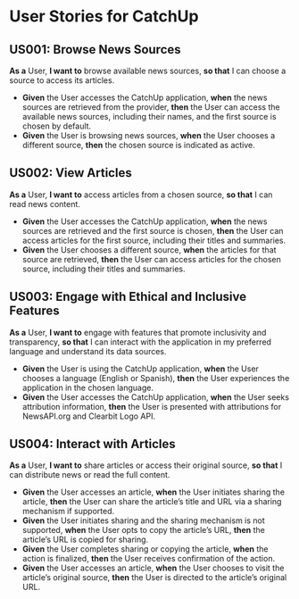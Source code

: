 # User Stories for CatchUp

## US001: Browse News Sources
**As a** User, **I want to** browse available news sources, **so that** I can choose a source to access its articles.
- **Given** the User accesses the CatchUp application, **when** the news sources are retrieved from the provider, **then** the User can access the available news sources, including their names, and the first source is chosen by default.
- **Given** the User is browsing news sources, **when** the User chooses a different source, **then** the chosen source is indicated as active.

## US002: View Articles
**As a** User, **I want to** access articles from a chosen source, **so that** I can read news content.
- **Given** the User accesses the CatchUp application, **when** the news sources are retrieved and the first source is chosen, **then** the User can access articles for the first source, including their titles and summaries.
- **Given** the User chooses a different source, **when** the articles for that source are retrieved, **then** the User can access articles for the chosen source, including their titles and summaries.

## US003: Engage with Ethical and Inclusive Features
**As a** User, **I want to** engage with features that promote inclusivity and transparency, **so that** I can interact with the application in my preferred language and understand its data sources.
- **Given** the User is using the CatchUp application, **when** the User chooses a language (English or Spanish), **then** the User experiences the application in the chosen language.
- **Given** the User accesses the CatchUp application, **when** the User seeks attribution information, **then** the User is presented with attributions for NewsAPI.org and Clearbit Logo API.

## US004: Interact with Articles
**As a** User, **I want to** share articles or access their original source, **so that** I can distribute news or read the full content.
- **Given** the User accesses an article, **when** the User initiates sharing the article, **then** the User can share the article’s title and URL via a sharing mechanism if supported.
- **Given** the User initiates sharing and the sharing mechanism is not supported, **when** the User opts to copy the article’s URL, **then** the article’s URL is copied for sharing.
- **Given** the User completes sharing or copying the article, **when** the action is finalized, **then** the User receives confirmation of the action.
- **Given** the User accesses an article, **when** the User chooses to visit the article’s original source, **then** the User is directed to the article’s original URL.
